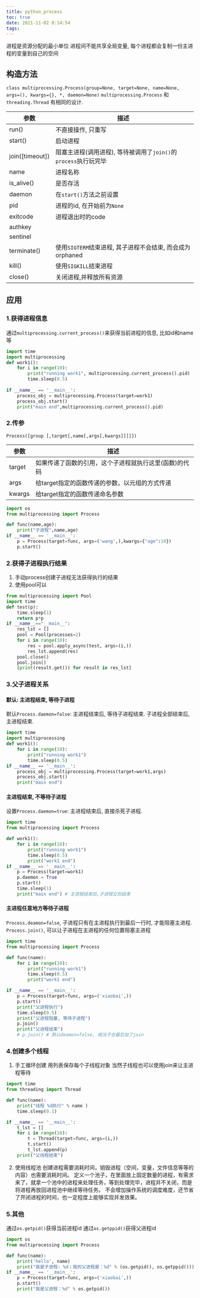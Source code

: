 ```yaml
---
title: python_process
toc: true
date: 2021-11-02 8:14:54
tags:
---
```

进程是资源分配的最⼩单位
进程间不能共享全局变量, 每个进程都会复制一份主进程的变量到自己的空间



## 构造方法

`class multiprocessing.Process(group=None, target=None, name=None, args=(), kwargs={}, *, daemon=None)`
`multiprocessing.Process` 和 `threading.Thread` 有相同的设计.

参数|描述
--|--
run()|不直接操作, 只重写
start()|启动进程
join([timeout])|阻塞主进程(调用进程), 等待被调用了`join()`的`process`执行玩完毕
name|进程名称
is_alive()|是否存活
daemon|在`start()`方法之前设置
pid|进程的id, 在开始前为`None`
exitcode|进程退出时的code
authkey|
sentinel|
terminate()|使用`SIGTERM`结束进程, 其子进程不会结束, 而会成为orphaned
kill()|使用`SIGKILL`结束进程
close()|关闭进程,并释放所有资源

## 应用

### 1.获得进程信息
通过`multiprocessing.current_process()`来获得当前进程的信息, 比如id和name等
```python
import time
import multiprocessing
def work1():
    for i in range(10):
        print("running work1", multiprocessing.current_process().pid)
        time.sleep(0.5)
        
if __name__ == '__main__':
    process_obj = multiprocessing.Process(target=work1)
    process_obj.start()
    print("main end",multiprocessing.current_process().pid)
```

### 2.传参
`Process([group	[,target[,name[,args[,kwargs]]]]])`

参数|描述
--|--
target|如果传递了函数的引⽤，这个⼦进程就执⾏这⾥(函数)的代码
args|给target指定的函数传递的参数，以元组的⽅式传递
kwargs|给target指定的函数传递命名参数

```python
import os
from multiprocessing import Process

def func(name,age):
    print("子进程",name,age)
if __name__ == '__main__':
    p = Process(target=func, args=('wang',),kwargs={"age":10})
    p.start()
```

### 2.获得子进程执行结果
1. 手动process创建子进程无法获得执行的结果
2. 使用pool可以
```python
from multiprocessing import Pool
import time
def test(p):
    time.sleep(1)
    return p*p
if __name__=="__main__":
    res_lst = []
    pool = Pool(processes=2)
    for i in range(10):
        res = pool.apply_async(test, args=(i,))
        res_lst.append(res)
    pool.close()
    pool.join()
    [print(result.get()) for result in res_lst]

```
### 3.父子进程关系
#### 默认: 主进程结束, 等待子进程
默认`Process.daemon=false`: 主进程结束后, 等待子进程结束. 子进程全部结束后, 主进程结束.

```python
import time
import multiprocessing
def work1():
    for i in range(10):
        print("running work1")
        time.sleep(0.5)
if __name__ == '__main__':
    process_obj = multiprocessing.Process(target=work1,args)
    process_obj.start()
    print("main end")
```

#### 主进程结束, 不等待子进程
设置`Process.daemon=true`: 主进程结束后, 直接杀死子进程.
```python
import time
from multiprocessing import Process

def work1():
    for i in range(10):
        print("running work1")
        time.sleep(0.5)
        print("work1 end")
if __name__ == '__main__':
    p = Process(target=work1)
    p.daemon = True
    p.start()
    time.sleep(1)
    print("main end") # 主进程结束后,子进程立刻结束
```

#### 主进程任意地方等待子进程
`Process.deamon=false`, 子进程只有在主进程执行到最后一行时, 才能阻塞主进程.
`Process.join()`, 可以让子进程在主进程的任何位置阻塞主进程

```python
import time
from multiprocessing import Process

def func(name):
    for i in range(10):
        print("running work1")
        time.sleep(0.5)
        print("work1 end")

if __name__ == '__main__':
    p = Process(target=func, args=('xiaobai',))
    p.start()
    print("父进程执行")
    time.sleep(0.5)
    print("父进程阻塞, 等待子进程")
    p.join()
    print("父进程结束")
    # p.join() # 默认deamon=false, 相当于在最后加了join
```

### 4.创建多个线程
1. 手工循环创建
用列表保存每个子线程对象
当然子线程也可以使用join来让主进程等待
```python
import time
from threading import Thread

def func(name):
    print("线程 %d执行" % name )
    time.sleep(0.1)

if __name__ == '__main__':
    t_lst = []
    for i in range(10):
        t = Thread(target=func, args=(i,))
        t.start()
        t_lst.append(p)
    print("父线程结束")
```

2. 使用线程池
创建进程需要消耗时间，销毁进程（空间，变量，文件信息等等的内容）也需要消耗时间。
定义一个池子，在里面放上固定数量的进程，有需求来了，就拿一个池中的进程来处理任务，等到处理完毕，进程并不关闭，而是将进程再放回进程池中继续等待任务。
不会增加操作系统的调度难度，还节省了开闭进程的时间，也一定程度上能够实现并发效果。


### 5.其他
通过`os.getpid()`获得当前进程id
通过`os.getppid()`获得父进程id

```python
import os
from multiprocessing import Process

def func(name):
    print('hello', name)
    print("我是子进程: %d；我的父进程是：%d" % (os.getpid(), os.getppid()))
if __name__ == '__main__':
    p = Process(target=func, args=('xiaobai',))
    p.start()
    print("我是父进程：%d" % os.getpid())
```